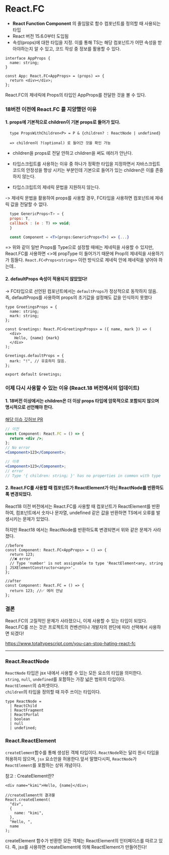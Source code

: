 # React.FC

- <b>React Function Component</b> 의 줄임말로 함수 컴포넌트를 정의할 때 사용되는 타입
- React 버전 15.6.0부터 도입됨
- 속성(props)에 대한 타입을 지정. 이를 통해 TS는 해당 컴포넌트가 어떤 속성을 받아야하는지 알 수 있고, 코드 작성 중 정보를 활용할 수 있다.

```tsx
interface AppProps {
  name: string;
}

const App: React.FC<AppProps> = (props) => {
  return <div></div>;
};
```

React.FC의 제네릭에 Props의 타입인 AppProps를 전달한 것을 볼 수 있다.

### 18버전 이전에 React.FC 를 지양했던 이유

#### 1. props에 기본적으로 <b>children</b>이 기본 props로 들어가 있다.

```tsx
  type PropsWithChildren<P> = P & {children? : ReactNode | undefined}

  => children이 ?(optional) 로 들어간 것을 확인 가능
```

- children을 props로 전달 안하고 children을 써도 에러가 안난다.
- 타입스크립트를 사용하는 이유 중 하나가 정확한 타입을 지정하면서 자바스크립트 코드의 안정성을 향상 시키는 부분인데
  기본으로 들어가 있는 children은 이를 존중하지 않는다.

- 타입스크립트의 제네릭 문법을 지원하지 않는다.

-> 제네릭 문법을 활용하여 props를 사용할 경우, FC타입을 사용하면 컴포넌트에 제네릭 값을 전달할 수 없다.

```jsx
  type GenericProps<T> = {
  props: T,
  callback : (e : T) => void;
  }

  const Component = <T>(props:GenericProps<T>) => {...}
```

=> 위와 같이 일반 Props를 Type으로 설정할 때에는 제네릭을 사용할 수 있지만, React.FC를 사용하면 <>에 propType
이 들어가기 때문에 Prop의 제네릭을 사용하기가 힘들다.
`React.FC<Props<string>>` 이런 방식으로 제네릭 안에 제네릭을 넣어야 하는데..

#### 2. defaultProps 속성이 적용되지 않았었다!

-> FC타입으로 선언된 컴포넌트에서는 `defaultProps`가 정상적으로 동작하지 않음.</br>
즉, defaultProps를 사용하여 props의 초기값을 설정해도 값을 인식하지 못했다

```tsx
type GreetingsProps = {
  name: string;
  mark: string;
};

const Greetings: React.FC<GreetingsProps> = ({ name, mark }) => (
  <div>
    Hello, {name} {mark}
  </div>
);

Greetings.defaultProps = {
  mark: "!", // 유효하지 않음.
};

export default Greetings;
```

### 이제 다시 사용할 수 있는 이유 (React.18 버전에서의 업데이트)

#### 1. 18버전 이상에서는 children은 더 이상 props 타입에 암묵적으로 포함되지 않으며 명시적으로 선언해야 한다.

<a href="https://github.com/DefinitelyTyped/DefinitelyTyped/pull/56210">해당 이슈 깃허브 PR</a>

```jsx
// 이전
const Component: React.FC = () => {
  return <div />;
};
// No error
<Component>123</Component>;

// 이후
<Component>123</Component>;
// error
// Type '{ children: string; }' has no properties in common with type 'IntrinsicAttributes'.
```

#### 2. React.FC를 사용할 때 컴포넌트가 ReactElement가 아닌 ReactNode를 반환하도록 변경되었다.

React18 이전 버전에서는 React.FC를 사용할 때 컴포넌트가 ReactElement를 반환하여, 컴포넌트에서 숫자나 문자열, undefined 같은 값을 반환하면 TS에서 오류를 발생시키는 문제가 있었다.

하지만 React18 에서는 ReactNode를 반환하도록 변경되면서 위와 같은 문제가 사라졌다.

```tsx
//before
const Component: React.FC<AppProps> = () => {
  return 123;
  //❌ error
  // Type 'number' is not assignable to type 'ReactElement<any, string | JSXElementConstructor<any>>'.
};
```

```tsx
//after
const Component: React.FC = () => {
  return 123; //✅ 에러 안남
};
```

### 결론

React.FC의 고질적인 문제가 사라졌으니, 이제 사용할 수 있는 타입이 되었다. React.FC를 쓰는 것은 프로젝트의 컨벤션이나 개발자의 판단에 따라 선택해서 사용하면 되겠다!

https://www.totaltypescript.com/you-can-stop-hating-react-fc

---

### React.ReactNode

`ReactNode` 타입은 jsx 내에서 사용할 수 있는 모든 요소의 타입을 의미한다. </br>
`string`, `null`, `undefined`를 포함하는 가장 넓은 범위의 타입이다. </br>
`ReactElement`의 슈퍼셋이다. </br>
`children`의 타입을 정의할 때 자주 쓰이는 타입이다.

```tsx
type ReactNode =
  | ReactChild
  | ReactFragment
  | ReactPortal
  | boolean
  | null
  | undefined;
```

### React.ReactElement

`createElement`함수를 통해 생성된 객체 타입이다. `ReactNode`와는 달리 원시 타입을 허용하지 않으며, `jsx` 요소만을 허용한다.앞서 말했다시피, `ReactNode`가 `ReactElement`를 포함하는 상위 개념이다.

참고 : CreateElement란?

```tsx
<div name="kimi">Hello, {name}</div>;

//createElement의 결과물
React.createElement(
  "div",
  {
    name: "kimi",
  },
  "Hello, ",
  name
);
```

createElement 함수가 반환한 모든 객체는 ReactElement의 인터페이스를 따르고 있다. 즉, jsx를 사용하면 createElement에
의해 ReactElement가 만들어진다!
